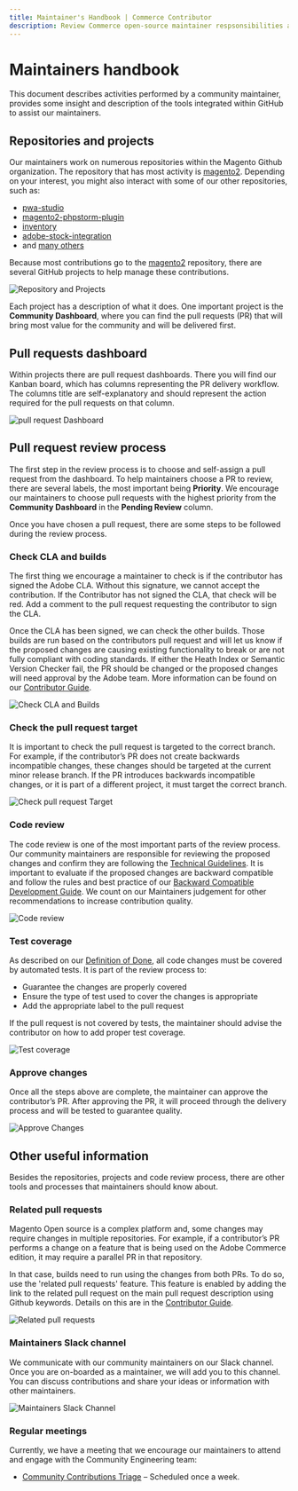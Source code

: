 ```yaml
---
title: Maintainer's Handbook | Commerce Contributor
description: Review Commerce open-source maintainer respsonsibilities and GitHub tools to make performing those activities easier.
---
```


# Maintainers handbook

This document describes activities performed by a community maintainer, provides some insight and description of the tools integrated within GitHub to assist our maintainers.

## Repositories and projects

Our maintainers work on numerous repositories within the Magento Github organization. The repository that has most activity is [magento2](https://github.com/magento/magento2). Depending on your interest, you might also interact with some of our other repositories, such as:

-  [pwa-studio](https://developer.adobe.com/commerce/pwa-studio/)
-  [magento2-phpstorm-plugin](https://github.com/magento/magento2-phpstorm-plugin)
-  [inventory](https://github.com/magento/inventory)
-  [adobe-stock-integration](https://github.com/magento/adobe-stock-integration)
-  and [many others](https://github.com/magento)

Because most contributions go to the [magento2](https://github.com/magento/magento2) repository, there are several GitHub projects to help manage these contributions.

![Repository and Projects](../../_images/repo-and-projects-v2.png)

Each project has a description of what it does. One important project is the **Community Dashboard**, where you can find the pull requests (PR) that will bring most value for the community and will be delivered first.

## Pull requests dashboard

Within projects there are pull request dashboards. There you will find our Kanban board, which has columns representing the PR delivery workflow. The columns title are self-explanatory and should represent the action required for the pull requests on that column.

![pull request Dashboard](../../_images/pr-dashboard.png)

## Pull request review process

The first step in the review process is to choose and self-assign a pull request from the dashboard. To help maintainers choose a PR to review, there are several labels, the most important being **Priority**. We encourage our maintainers to choose pull requests with the highest priority from the **Community Dashboard** in the **Pending Review** column.

Once you have chosen a pull request, there are some steps to be followed during the review process.

### Check CLA and builds

The first thing we encourage a maintainer to check is if the contributor has signed the Adobe CLA. Without this signature, we cannot accept the contribution. If the Contributor has not signed the CLA, that check will be red. Add a comment to the pull request requesting the contributor to sign the CLA.

Once the CLA has been signed, we can check the other builds. Those builds are run based on the contributors pull request and will let us know if the proposed changes are causing existing functionality to break or are not fully compliant with coding standards. If either the Heath Index or Semantic Version Checker fail, the PR should be changed or the proposed changes will need approval by the Adobe team. More information can be found on our [Contributor Guide](../code-contributions/pull-request-tests.md).

![Check CLA and Builds](../../_images/builds-and-checks.png)

### Check the pull request target

It is important to check the pull request is targeted to the correct branch. For example, if the contributor’s PR does not create backwards incompatible changes, these changes should be targeted at the current minor release branch. If the PR introduces backwards incompatible changes, or it is part of a different project, it must target the correct branch.

![Check pull request Target](../../_images/pr-target-branch.png)

### Code review

The code review is one of the most important parts of the review process. Our community maintainers are responsible for reviewing the proposed changes and confirm they are following the [Technical Guidelines](https://developer.adobe.com/commerce/php/coding-standards/technical-guidelines/). It is important to evaluate if the proposed changes are backward compatible and follow the rules and best practice of our [Backward Compatible Development Guide](../code-contributions/backward-compatibility-policy.md). We count on our Maintainers judgement for other recommendations to increase contribution quality.

![Code review](../../_images/pr-code-review.png)

### Test coverage

As described on our [Definition of Done](../code-contributions/definition-of-done.md), all code changes must be covered by automated tests. It is part of the review process to:

-  Guarantee the changes are properly covered
-  Ensure the type of test used to cover the changes is appropriate
-  Add the appropriate label to the pull request

If the pull request is not covered by tests, the maintainer should advise the contributor on how to add proper test coverage.

![Test coverage](../../_images/test-coverage-labels.png)

### Approve changes

Once all the steps above are complete, the maintainer can approve the contributor’s PR. After approving the PR, it will proceed through the delivery process and will be tested to guarantee quality.

![Approve Changes](../../_images/approve-changes.png)

## Other useful information

Besides the repositories, projects and code review process, there are other tools and processes that maintainers should know about.

### Related pull requests

Magento Open source is a complex platform and, some changes may require changes in multiple repositories. For example, if a contributor’s PR performs a change on a feature that is being used on the Adobe Commerce edition, it may require a parallel PR in that repository.

In that case, builds need to run using the changes from both PRs. To do so, use the 'related pull requests' feature. This feature is enabled by adding the link to the related pull request on the main pull request description using Github keywords. Details on this are in the [Contributor Guide](../code-contributions/pull-request-tests.md#related-pull-requests).

![Related pull requests](../../_images/related-prs.png)

### Maintainers Slack channel

We communicate with our community maintainers on our Slack channel. Once you are on-boarded as a maintainer, we will add you to this channel. You can discuss contributions and share your ideas or information with other maintainers.

![Maintainers Slack Channel](../../_images/slack-channel.png)

### Regular meetings

Currently, we have a meeting that we encourage our maintainers to attend and engage with the Community Engineering team:

-  [Community Contributions Triage](https://github.com/magento/magento2/wiki/Public-Triage-Meeting) – Scheduled once a week.
